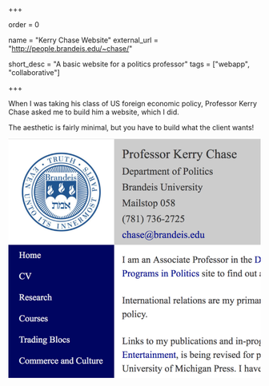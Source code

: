 +++

order = 0

name = "Kerry Chase Website"
external_url = "http://people.brandeis.edu/~chase/"

short_desc = "A basic website for a politics professor"
tags = ["webapp", "collaborative"]

+++

When I was taking his class of US foreign economic policy, Professor Kerry Chase asked me to build him a website, which I did.

The aesthetic is fairly minimal, but you have to build what the client wants!

![A Picture of the website I built for professor chase](/img/chase.png)
